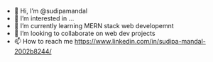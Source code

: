 - 👋 Hi, I’m @sudipamandal
- 👀 I’m interested in ...
- 🌱 I’m currently learning MERN stack web developemnt
- 💞️ I’m looking to collaborate on web dev projects
- 📫 How to reach me https://www.linkedin.com/in/sudipa-mandal-2002b8244/

<!---
sudipamandal/sudipamandal is a ✨ special ✨ repository because its `README.md` (this file) appears on your GitHub profile.
You can click the Preview link to take a look at your changes.
--->
